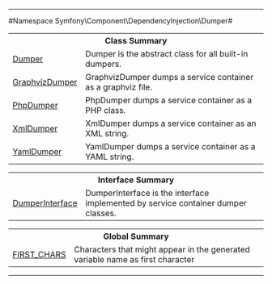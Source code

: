 - - -

#Namespace Symfony\Component\DependencyInjection\Dumper#

<table class="title">
<tr><th colspan="2" class="title">Class Summary</th></tr>
<tr><td class="name"><a href="https://github.com/JeyDotC/Hirudo-docs/blob/master/symfony/component/dependencyinjection/dumper/dumper.html">Dumper</a></td><td class="description">Dumper is the abstract class for all built-in dumpers.</td></tr>
<tr><td class="name"><a href="https://github.com/JeyDotC/Hirudo-docs/blob/master/symfony/component/dependencyinjection/dumper/graphvizdumper.html">GraphvizDumper</a></td><td class="description">GraphvizDumper dumps a service container as a graphviz file.
</td></tr>
<tr><td class="name"><a href="https://github.com/JeyDotC/Hirudo-docs/blob/master/symfony/component/dependencyinjection/dumper/phpdumper.html">PhpDumper</a></td><td class="description">PhpDumper dumps a service container as a PHP class.</td></tr>
<tr><td class="name"><a href="https://github.com/JeyDotC/Hirudo-docs/blob/master/symfony/component/dependencyinjection/dumper/xmldumper.html">XmlDumper</a></td><td class="description">XmlDumper dumps a service container as an XML string.</td></tr>
<tr><td class="name"><a href="https://github.com/JeyDotC/Hirudo-docs/blob/master/symfony/component/dependencyinjection/dumper/yamldumper.html">YamlDumper</a></td><td class="description">YamlDumper dumps a service container as a YAML string.</td></tr>
</table>

<table class="title">
<tr><th colspan="2" class="title">Interface Summary</th></tr>
<tr><td class="name"><a href="https://github.com/JeyDotC/Hirudo-docs/blob/master/symfony/component/dependencyinjection/dumper/dumperinterface.html">DumperInterface</a></td><td class="description">DumperInterface is the interface implemented by service container dumper classes.</td></tr>
</table>

<table class="title">
<tr><th colspan="2" class="title">Global Summary</th></tr>
<tr><td class="name"><a href="package-globals.md#FIRST_CHARS">FIRST_CHARS</a></td><td class="description">Characters that might appear in the generated variable name as first character</td></tr>
</table>

- - -

